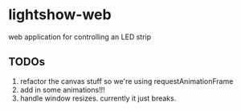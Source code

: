 # lightshow-web

web application for controlling an LED strip

## TODOs

1. refactor the canvas stuff so we're using requestAnimationFrame
2. add in some animations!!!
3. handle window resizes. currently it just breaks.